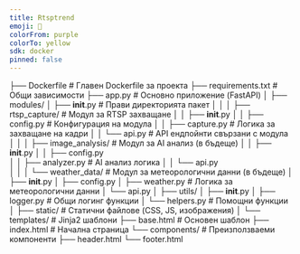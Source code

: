 ```yaml
---
title: Rtsptrend
emoji: 🐢
colorFrom: purple
colorTo: yellow
sdk: docker
pinned: false
---
```



├── Dockerfile             # Главен Dockerfile за проекта
├── requirements.txt       # Общи зависимости
├── app.py                 # Основно приложение (FastAPI)
│
├── modules/
│   ├── __init__.py        # Прави директорията пакет
│   │
│   ├── rtsp_capture/      # Модул за RTSP захващане
│   │   ├── __init__.py
│   │   ├── config.py      # Конфигурация на модула
│   │   ├── capture.py     # Логика за захващане на кадри
│   │   └── api.py         # API ендпойнти свързани с модула
│   │
│   ├── image_analysis/    # Модул за AI анализ (в бъдеще)
│   │   ├── __init__.py
│   │   ├── config.py      
│   │   ├── analyzer.py    # AI анализ логика
│   │   └── api.py         
│   │
│   └── weather_data/      # Модул за метеорологични данни (в бъдеще)
│       ├── __init__.py
│       ├── config.py
│       ├── weather.py     # Логика за метеорологични данни
│       └── api.py
│
├── utils/
│   ├── __init__.py
│   ├── logger.py          # Общи логинг функции
│   └── helpers.py         # Помощни функции
│
├── static/                # Статични файлове (CSS, JS, изображения)
│
└── templates/             # Jinja2 шаблони
    ├── base.html          # Основен шаблон
    ├── index.html         # Начална страница
    └── components/        # Преизползваеми компоненти
        ├── header.html
        └── footer.html


